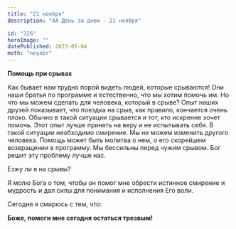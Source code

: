 ```yaml
---
title: "21 ноября"
description: "АА День за днем - 21 ноября"

id: "326"
heroImage: ""
datePublished: 2023-05-04
moth: "noyabr"
---
```


**Помощь при срывах**

Как бывает нам трудно порой видеть людей, которые срываются! Они наши братья
по программе и естественно, что мы хотим помочь им. Но что мы можем сделать
для человека, который в срыве? Опыт наших друзей показывает, что поездка на
срыв, как правило, кончается очень плохо. Обычно в такой ситуации срывается и
тот, кто искренне хочет помочь. Этот опыт лучше принять на веру и не
испытывать себя. В такой ситуации необходимо смирение. Мы не можем изменить
другого человека. Помощь может быть молитва о нем, о его скорейшем возвращении
в программу. Мы бессильны перед чужим срывом. Бог решит эту проблему лучше
нас.

Езжу ли я на срывы?

Я молю Бога о том, чтобы он помог мне обрести истинное смирение и мудрость и
дал силы для понимания и исполнения Его воли.

Сегодня я смирюсь с тем, что:

**Боже, помоги мне сегодня остаться трезвым!**
